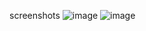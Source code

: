 screenshots
![image](https://github.com/user-attachments/assets/60602943-1409-4edb-8e1f-9d42c953e252)
![image](https://github.com/user-attachments/assets/154f8ee3-844c-4821-a6c5-96a638766c59)

